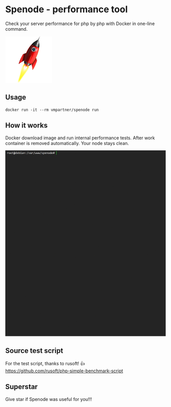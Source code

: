 # Spenode - performance tool
Check your server performance for php by php with Docker in one-line command.

![logo](assets/logo.png)  

## Usage
```
docker run -it --rm vmpartner/spenode run
```

## How it works
Docker download image and run internal performance tests. After work container is removed automatically. Your node stays clean.  

![record](assets/rec1.gif)

## Source test script
For the test script, thanks to rusoft! :+1:  
https://github.com/rusoft/php-simple-benchmark-script

## Superstar
Give star if Spenode was useful for you!!!